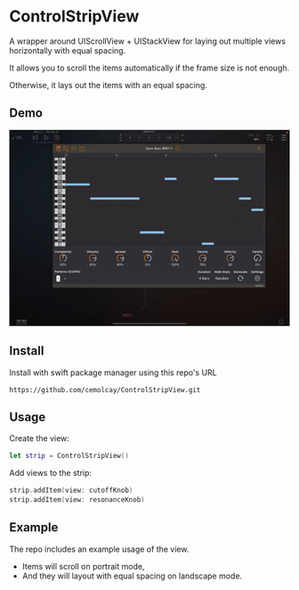 ControlStripView
===

A wrapper around UIScrollView + UIStackView for laying out multiple views horizontally with equal spacing. 

It allows you to scroll the items automatically if the frame size is not enough. 

Otherwise, it lays out the items with an equal spacing. 


Demo 
---

![alt tag](demo.gif)

Install
---

Install with swift package manager using this repo's URL

```
https://github.com/cemolcay/ControlStripView.git
```

Usage
---

Create the view:

``` swift
let strip = ControlStripView()
```

Add views to the strip:

``` swift
strip.addItem(view: cutoffKnob)
strip.addItem(view: resonanceKnob)
```

Example
---

The repo includes an example usage of the view. 

- Items will scroll on portrait mode, 
- And they will layout with equal spacing on landscape mode.
